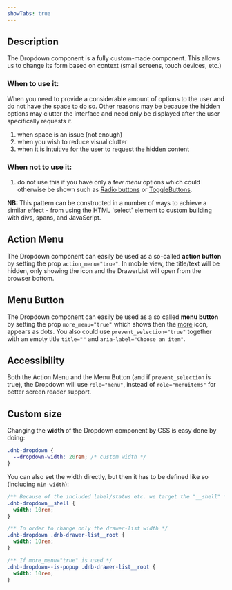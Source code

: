 ```yaml
---
showTabs: true
---
```


## Description

The Dropdown component is a fully custom-made component. This allows us to change its form based on context (small screens, touch devices, etc.)

### When to use it:

When you need to provide a considerable amount of options to the user and do not have the space to do so. Other reasons may be because the hidden options may clutter the interface and need only be displayed after the user specifically requests it.

1. when space is an issue (not enough)
1. when you wish to reduce visual clutter
1. when it is intuitive for the user to request the hidden content

### When not to use it:

1. do not use this if you have only a few _menu_ options which could otherwise be shown such as [Radio buttons](/uilib/components/radio) or [ToggleButtons](/uilib/components/toggle-button).

**NB:** This pattern can be constructed in a number of ways to achieve a similar effect - from using the HTML 'select' element to custom building with divs, spans, and JavaScript.

## Action Menu

The Dropdown component can easily be used as a so-called **action button** by setting the prop `action_menu="true"`. In mobile view, the title/text will be hidden, only showing the icon and the DrawerList will open from the browser bottom.

## Menu Button

The Dropdown component can easily be used as a so called **menu button** by setting the prop `more_menu="true"` which shows then the [more](/icons/primary#icon-more) icon, appears as dots. You also could use `prevent_selection="true"` together with an empty title `title=""` and `aria-label="Choose an item"`.

## Accessibility

Both the Action Menu and the Menu Button (and if `prevent_selection` is true), the Dropdown will use `role="menu"`, instead of `role="menuitems"` for better screen reader support.

## Custom size

Changing the **width** of the Dropdown component by CSS is easy done by doing:

```css
.dnb-dropdown {
  --dropdown-width: 20rem; /* custom width */
}
```

You can also set the width directly, but then it has to be defined like so (including `min-width`):

```css
/** Because of the included label/status etc. we target the "__shell" */
.dnb-dropdown__shell {
  width: 10rem;
}

/** In order to change only the drawer-list width */
.dnb-dropdown .dnb-drawer-list__root {
  width: 10rem;
}

/** If more_menu="true" is used */
.dnb-dropdown--is-popup .dnb-drawer-list__root {
  width: 10rem;
}
```
